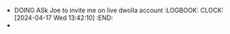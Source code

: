 - DOING ASk Joe to invite me on live dwolla account
  :LOGBOOK:
  CLOCK: [2024-04-17 Wed 13:42:10]
  :END:
-